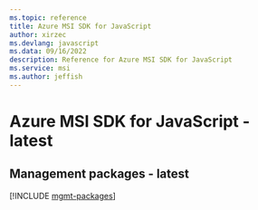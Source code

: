 ```yaml
---
ms.topic: reference
title: Azure MSI SDK for JavaScript
author: xirzec
ms.devlang: javascript
ms.data: 09/16/2022
description: Reference for Azure MSI SDK for JavaScript
ms.service: msi
ms.author: jeffish
---
```

# Azure MSI SDK for JavaScript - latest

## Management packages - latest
[!INCLUDE [mgmt-packages](msi-mgmt-index.md)]